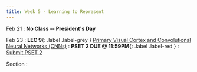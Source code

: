 ```yaml
---
title: Week 5 - Learning to Represent
---
```


Feb 21
: **No Class -- President's Day**

Feb 23
:  **LEC 9**{: .label .label-grey } [Primary Visual Cortex and Convolutional Neural Networks (CNNs)](#)
:  **PSET 2 DUE @ 11:59PM**{: .label .label-red } 
    : [Submit PSET 2](https://canvas.harvard.edu/courses/97916/assignments/532855)

Section
: 
